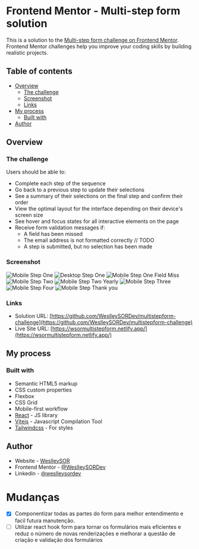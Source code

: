 # Frontend Mentor - Multi-step form solution

This is a solution to the [Multi-step form challenge on Frontend Mentor](https://www.frontendmentor.io/challenges/multistep-form-YVAnSdqQBJ). Frontend Mentor challenges help you improve your coding skills by building realistic projects.

## Table of contents

- [Overview](#overview)
  - [The challenge](#the-challenge)
  - [Screenshot](#screenshot)
  - [Links](#links)
- [My process](#my-process)
  - [Built with](#built-with)
- [Author](#author)

## Overview

### The challenge

Users should be able to:

- Complete each step of the sequence
- Go back to a previous step to update their selections
- See a summary of their selections on the final step and confirm their order
- View the optimal layout for the interface depending on their device's screen size
- See hover and focus states for all interactive elements on the page
- Receive form validation messages if:
  - A field has been missed
  - The email address is not formatted correctly // TODO
  - A step is submitted, but no selection has been made

### Screenshot

![Mobile Step One](./.github/images/1.png)
![Desktop Step One](./.github/images/desktop-1.png)
![Mobile Step One Field Miss](./.github/images/1-field-required.png)
![Mobile Step Two](./.github/images/2.png)
![Mobile Step Two Yearly](./.github/images/2-yearly.png)
![Mobile Step Three](./.github/images/3.png)
![Mobile Step Four](./.github/images/4.png)
![Mobile Step Thank you](./.github/images/thanku.png)

### Links

- Solution URL: [https://github.com/WeslleySORDev/multistepform-challenge](https://github.com/WeslleySORDev/multistepform-challenge)
- Live Site URL: [https://wsormultistepform.netlify.app/](https://wsormultistepform.netlify.app/)

## My process

### Built with

- Semantic HTML5 markup
- CSS custom properties
- Flexbox
- CSS Grid
- Mobile-first workflow
- [React](https://reactjs.org/) - JS library
- [Vitejs](https://vitejs.dev/) - Javascript Compilation Tool
- [Tailwindcss](https://tailwindcss.com/) - For styles

## Author

- Website - [WeslleySOR](https://wsorportifolio.netlify.app/)
- Frontend Mentor - [@WeslleySORDev](https://www.frontendmentor.io/profile/WeslleySORDev)
- Linkedin - [@weslleysordev](https://www.linkedin.com/in/weslleysordev/)

# Mudanças

- [x] Componentizar todas as partes do form para melhor entendimento e facil futura manutenção.
- [ ] Utilizar react hook form para tornar os formulários mais eficientes e reduz o número de novas renderizações e melhorar
      a questão de criação e validação dos formulários
